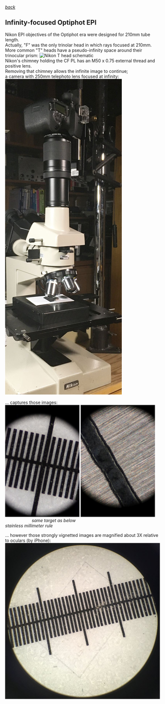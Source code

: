  *[back](photo)*
## Infinity-focused Optiphot EPI  
Nikon EPI objectives of the Optiphot era were designed for 210mm tube length.  
Actually, "F" was the only trinolar head in which rays focused at 210mm.  
More common "T" heads have a pseudo-infinity space around their trinocular prism:
![Nikon T head schematic](http://www.photomacrography.net/forum/userpix/3229_Nikon_lightpath_1.jpg)  
Nikon's chimney holding the CF PL has an M50 x 0.75 external thread and positive lens.  
Removing that chimney allows the infinite image to continue;   
a camera with 250mm telephoto lens focused at infinity:
![Canon 90D+250mm](Optiphot_Infinity.jpg)  

... captures those images:  
<img width=48% src="EPIscale.jpg"> <img width=48% src="mmRule.jpg">    
&nbsp; &nbsp; &nbsp; &nbsp; &nbsp; &nbsp; &nbsp; &nbsp; &nbsp; &nbsp; &nbsp; *same target as below &nbsp; &nbsp; &nbsp; &nbsp; &nbsp; &nbsp; &nbsp; &nbsp; &nbsp; &nbsp; &nbsp;  &nbsp; &nbsp; &nbsp; &nbsp; &nbsp; &nbsp; &nbsp; &nbsp; &nbsp; &nbsp; &nbsp; &nbsp; &nbsp; &nbsp; &nbsp; &nbsp; &nbsp; stainless millimeter rule*

... however those strongly vignetted images are magnified about 3X relative to oculars (by iPhone):
![ocular scale](AfocalEPIscale.jpg)  
